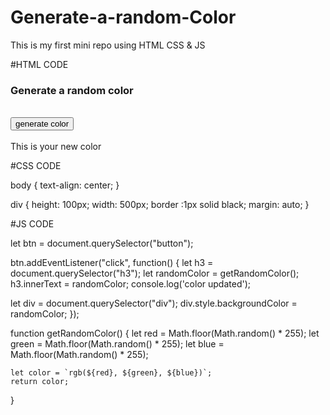 # Generate-a-random-Color
This is my first mini repo using  HTML CSS &amp; JS

#HTML CODE
<!DOCTYPE html>
<html lang="en">
<head>
  <meta charset="UTF-8">
  <meta name="viewport" content="width=device-width, initial-scale=1.0">
  <title>Document</title>
  <link rel="stylesheet" href="style.css" />
</head>
<body>
  <h3>Generate a random color</h3>
  <br>
<button>generate color</button>
<br>
<br>
<div>This is your new color</div>

  <script src="index.js"></script>
</body>
</html>


#CSS CODE

body {
    text-align: center;
}

div {
    height: 100px;
    width: 500px;
    border :1px solid black;
    margin: auto;
}

#JS CODE

let btn = document.querySelector("button");

btn.addEventListener("click", function() {
   let h3 = document.querySelector("h3");
   let randomColor = getRandomColor();
   h3.innerText = randomColor;
   console.log('color updated');

   let div = document.querySelector("div");
   div.style.backgroundColor = randomColor;
});

function getRandomColor() {
    let red = Math.floor(Math.random() * 255);
    let green = Math.floor(Math.random() * 255);
    let blue = Math.floor(Math.random() * 255);

    let color = `rgb(${red}, ${green}, ${blue})`;
    return color;
}
